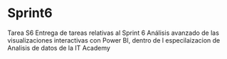 # Sprint6
Tarea S6
Entrega de tareas relativas al Sprint 6 Análisis avanzado de las visualizaciones interactivas con Power BI, dentro de l especilaizacion de Analisis de datos de la IT Academy
